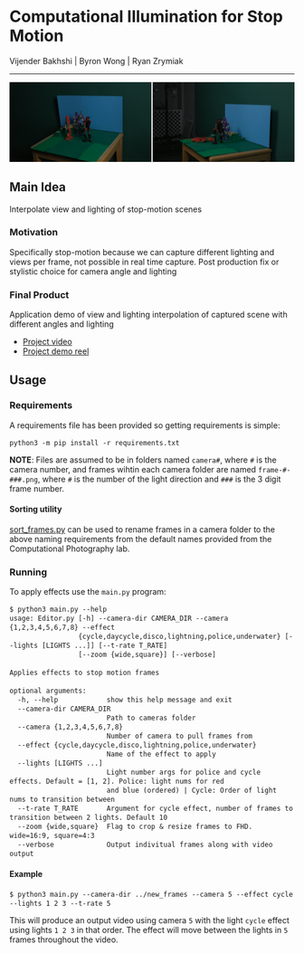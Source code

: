 # Computational Illumination for Stop Motion
Vijender Bakhshi | Byron Wong | Ryan Zrymiak
____
<div style="text-align:center">
  <img src="./img_teaser.png" alt="Stop motion scenes with interpolated lighting">
</div>

## Main Idea
Interpolate view and lighting of stop-motion scenes

### Motivation
Specifically stop-motion because we can capture different lighting and views per frame, not possible in real time capture. Post production fix or stylistic choice for camera angle and lighting

### Final Product
Application demo of view and lighting interpolation of captured scene with different angles and lighting
- [Project video](https://www.youtube.com/watch?v=sk5pPzuNjBY)
- [Project demo reel](https://www.youtube.com/watch?v=Npye2D20st4)

## Usage

### Requirements
A requirements file has been provided so getting requirements is simple:
```
python3 -m pip install -r requirements.txt
```

**NOTE**: Files are assumed to be in folders named `camera#`, where `#` is the camera number, and frames wihtin each camera folder are named `frame-#-###.png`, where `#` is the number of the light direction and `###` is the 3 digit frame number.

#### Sorting utility
[sort_frames.py](./sort_frames.py) can be used to rename frames in a camera folder to the above naming requirements from the default names provided from the Computational Photography lab.


### Running
To apply effects use the `main.py` program:
```
$ python3 main.py --help
usage: Editor.py [-h] --camera-dir CAMERA_DIR --camera {1,2,3,4,5,6,7,8} --effect
                 {cycle,daycycle,disco,lightning,police,underwater} [--lights [LIGHTS ...]] [--t-rate T_RATE]
                 [--zoom {wide,square}] [--verbose]

Applies effects to stop motion frames

optional arguments:
  -h, --help            show this help message and exit
  --camera-dir CAMERA_DIR
                        Path to cameras folder
  --camera {1,2,3,4,5,6,7,8}
                        Number of camera to pull frames from
  --effect {cycle,daycycle,disco,lightning,police,underwater}
                        Name of the effect to apply
  --lights [LIGHTS ...]
                        Light number args for police and cycle effects. Default = [1, 2]. Police: light nums for red
                        and blue (ordered) | Cycle: Order of light nums to transition between
  --t-rate T_RATE       Argument for cycle effect, number of frames to transition between 2 lights. Default 10
  --zoom {wide,square}  Flag to crop & resize frames to FHD. wide=16:9, square=4:3
  --verbose             Output indivitual frames along with video output
```

#### Example
```
$ python3 main.py --camera-dir ../new_frames --camera 5 --effect cycle --lights 1 2 3 --t-rate 5
```
This will produce an output video using camera `5` with the light `cycle` effect using lights `1 2 3` in that order. The effect will move between the lights in `5` frames throughout the video.